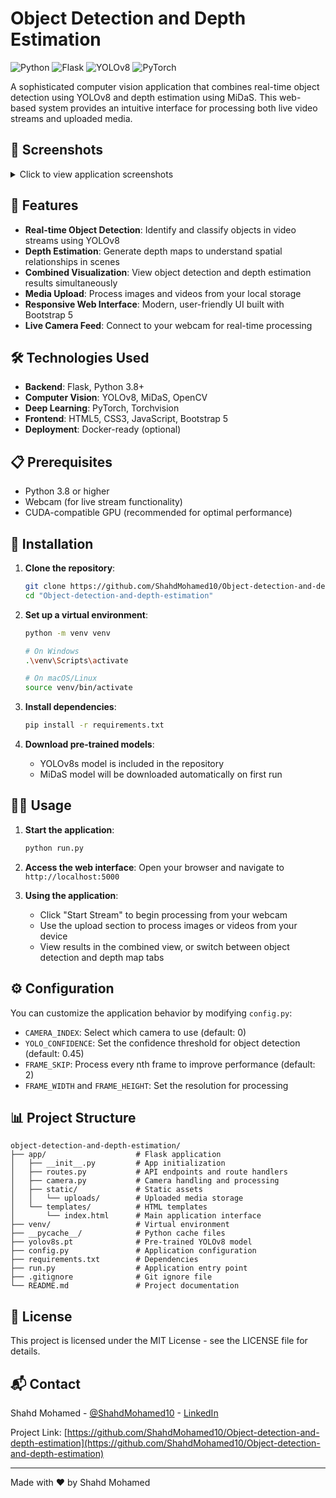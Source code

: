 # Object Detection and Depth Estimation

![Python](https://img.shields.io/badge/Python-3.8+-blue.svg)
![Flask](https://img.shields.io/badge/Flask-2.3.3-green.svg)
![YOLOv8](https://img.shields.io/badge/YOLOv8-8.0.196-red.svg)
![PyTorch](https://img.shields.io/badge/PyTorch-2.2.1-orange.svg)

A sophisticated computer vision application that combines real-time object detection using YOLOv8 and depth estimation using MiDaS. This web-based system provides an intuitive interface for processing both live video streams and uploaded media.

## 📸 Screenshots

<details>
  <summary>Click to view application screenshots</summary>
  
  ### Main Interface
  <!-- Add your screenshot here -->
  <!-- ![Main Interface](screenshots/main_interface.png) -->
  
  ### Object Detection Results
  <!-- Add your screenshot here -->
  <!-- ![Object Detection](screenshots/object_detection.png) -->
  
  ### Depth Estimation Results
  <!-- Add your screenshot here -->
  <!-- ![Depth Estimation](screenshots/depth_estimation.png) -->
  
  ### Combined View
  <!-- Add your screenshot here -->
  <!-- ![Combined View](screenshots/combined_view.png) -->
</details>

## 🌟 Features

- **Real-time Object Detection**: Identify and classify objects in video streams using YOLOv8
- **Depth Estimation**: Generate depth maps to understand spatial relationships in scenes
- **Combined Visualization**: View object detection and depth estimation results simultaneously
- **Media Upload**: Process images and videos from your local storage
- **Responsive Web Interface**: Modern, user-friendly UI built with Bootstrap 5
- **Live Camera Feed**: Connect to your webcam for real-time processing

## 🛠️ Technologies Used

- **Backend**: Flask, Python 3.8+
- **Computer Vision**: YOLOv8, MiDaS, OpenCV
- **Deep Learning**: PyTorch, Torchvision
- **Frontend**: HTML5, CSS3, JavaScript, Bootstrap 5
- **Deployment**: Docker-ready (optional)

## 📋 Prerequisites

- Python 3.8 or higher
- Webcam (for live stream functionality)
- CUDA-compatible GPU (recommended for optimal performance)

## 🚀 Installation

1. **Clone the repository**:
   ```bash
   git clone https://github.com/ShahdMohamed10/Object-detection-and-depth-estimation.git
   cd "Object-detection-and-depth-estimation"
   ```

2. **Set up a virtual environment**:
   ```bash
   python -m venv venv
   
   # On Windows
   .\venv\Scripts\activate
   
   # On macOS/Linux
   source venv/bin/activate
   ```

3. **Install dependencies**:
   ```bash
   pip install -r requirements.txt
   ```

4. **Download pre-trained models**:
   - YOLOv8s model is included in the repository
   - MiDaS model will be downloaded automatically on first run

## 🏃‍♂️ Usage

1. **Start the application**:
   ```bash
   python run.py
   ```

2. **Access the web interface**:
   Open your browser and navigate to `http://localhost:5000`

3. **Using the application**:
   - Click "Start Stream" to begin processing from your webcam
   - Use the upload section to process images or videos from your device
   - View results in the combined view, or switch between object detection and depth map tabs

## ⚙️ Configuration

You can customize the application behavior by modifying `config.py`:

- `CAMERA_INDEX`: Select which camera to use (default: 0)
- `YOLO_CONFIDENCE`: Set the confidence threshold for object detection (default: 0.45)
- `FRAME_SKIP`: Process every nth frame to improve performance (default: 2)
- `FRAME_WIDTH` and `FRAME_HEIGHT`: Set the resolution for processing

## 📊 Project Structure

```
object-detection-and-depth-estimation/
├── app/                    # Flask application
│   ├── __init__.py         # App initialization
│   ├── routes.py           # API endpoints and route handlers
│   ├── camera.py           # Camera handling and processing
│   ├── static/             # Static assets
│   │   └── uploads/        # Uploaded media storage
│   └── templates/          # HTML templates
│       └── index.html      # Main application interface
├── venv/                   # Virtual environment
├── __pycache__/            # Python cache files
├── yolov8s.pt              # Pre-trained YOLOv8 model
├── config.py               # Application configuration
├── requirements.txt        # Dependencies
├── run.py                  # Application entry point
├── .gitignore              # Git ignore file
└── README.md               # Project documentation
```

## 📄 License

This project is licensed under the MIT License - see the LICENSE file for details.

## 📬 Contact

Shahd Mohamed - [@ShahdMohamed10](https://github.com/ShahdMohamed10) - [LinkedIn](https://www.linkedin.com/in/shahd-mohamed-123a68277/)

Project Link: [https://github.com/ShahdMohamed10/Object-detection-and-depth-estimation](https://github.com/ShahdMohamed10/Object-detection-and-depth-estimation)

---

Made with ❤️ by Shahd Mohamed

